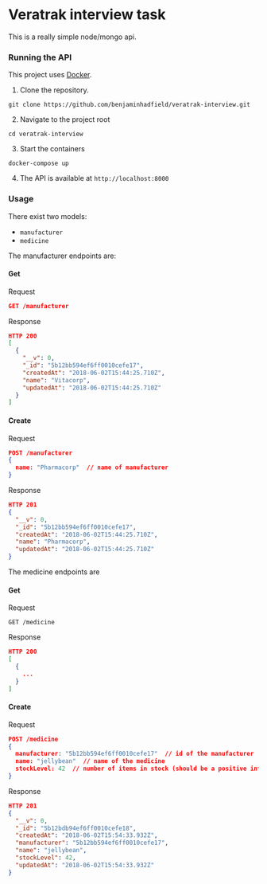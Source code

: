# Veratrak interview task

This is a really simple node/mongo api.

### Running the API

This project uses [Docker](http://docker.com/).

1. Clone the repository.

```
git clone https://github.com/benjaminhadfield/veratrak-interview.git
```

2. Navigate to the project root

```
cd veratrak-interview
```

3. Start the containers

```
docker-compose up
```

4. The API is available at `http://localhost:8000`

### Usage

There exist two models:
 - `manufacturer`
 - `medicine`

The manufacturer endpoints are:

#### Get

Request
```json
GET /manufacturer
```

Response
```json
HTTP 200
[
  {
    "__v": 0,
    "_id": "5b12bb594ef6ff0010cefe17",
    "createdAt": "2018-06-02T15:44:25.710Z",
    "name": "Vitacorp",
    "updatedAt": "2018-06-02T15:44:25.710Z"
  }
]
```
#### Create

Request
```json
POST /manufacturer
{
  name: "Pharmacorp"  // name of manufacturer
}
```

Response
```json
HTTP 201
{
  "__v": 0,
  "_id": "5b12bb594ef6ff0010cefe17",
  "createdAt": "2018-06-02T15:44:25.710Z",
  "name": "Pharmacorp",
  "updatedAt": "2018-06-02T15:44:25.710Z"
}
```

The medicine endpoints are

#### Get

Request
```
GET /medicine
```

Response
```json
HTTP 200
[
  {
    ...
  }
]
```
#### Create

Request
```json
POST /medicine
{
  manufacturer: "5b12bb594ef6ff0010cefe17"  // id of the manufacturer
  name: "jellybean"  // name of the medicine
  stockLevel: 42  // number of items in stock (should be a positive integer)
}
```

Response
```json
HTTP 201
{
  "__v": 0,
  "_id": "5b12bdb94ef6ff0010cefe18",
  "createdAt": "2018-06-02T15:54:33.932Z",
  "manufacturer": "5b12bb594ef6ff0010cefe17",
  "name": "jellybean",
  "stockLevel": 42,
  "updatedAt": "2018-06-02T15:54:33.932Z"
}
```
